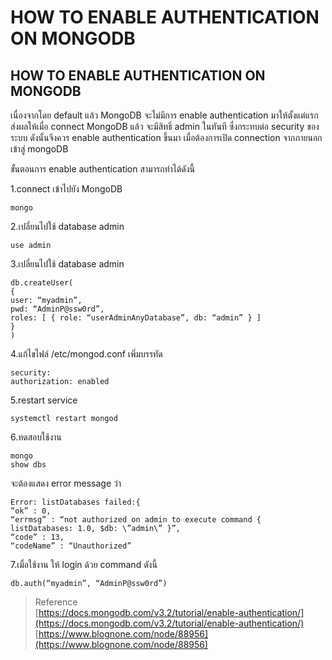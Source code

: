# HOW TO ENABLE AUTHENTICATION ON MONGODB

## HOW TO ENABLE AUTHENTICATION ON MONGODB

เนื่องจากโดย default แล้ว MongoDB จะไม่มีการ enable authentication มาให้ตั้งแต่แรก ส่งผลให้เมื่อ connect MongoDB แล้ว จะมีสิทธิ์ admin ในทันที ซึ่งกระทบต่อ security ของระบบ ดังนั้นจึงควร enable authentication ขึ้นมา เมื่อต้องการเปิด connection จากภายนอกเข้าสู่ mongoDB

ขั้นตอนการ enable authentication สามารถทำได้ดังนี้

1.connect เข้าไปยัง MongoDB

```text
mongo
```

2.เปลี่ยนไปใช้ database admin

```text
use admin
```

3.เปลี่ยนไปใช้ database admin

```text
db.createUser(
{
user: “myadmin”,
pwd: “AdminP@ssw0rd”,
roles: [ { role: “userAdminAnyDatabase”, db: “admin” } ]
}
)
```

4.แก้ไขไฟล์ /etc/mongod.conf เพิ่มบรรทัด

```text
security:
authorization: enabled
```

5.restart service

```text
systemctl restart mongod
```

6.ทดสอบใช้งาน

```text
mongo
show dbs
```

จะต้องแสดง error message ว่า

```text
Error: listDatabases failed:{
“ok” : 0,
“errmsg” : “not authorized on admin to execute command { listDatabases: 1.0, $db: \”admin\” }”,
“code” : 13,
“codeName” : “Unauthorized”
```

7.เมื่อใช้งาน ให้ login ด้วย command ดังนี้

```text
db.auth(“myadmin”, “AdminP@ssw0rd”)
```

> Reference  
> [https://docs.mongodb.com/v3.2/tutorial/enable-authentication/](https://docs.mongodb.com/v3.2/tutorial/enable-authentication/) [https://www.blognone.com/node/88956](https://www.blognone.com/node/88956)

